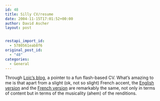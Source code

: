 ```yaml
---
id: 48
title: Silly CV/resume
date: 2004-11-15T17:01:52+00:00
author: David Ascher
layout: post


restapi_import_id:
  - 5780561eab8f6
original_post_id:
  - "48"
categories:
  - General
---
```

Through [Loic&#8217;s blog](http://www.loiclemeur.com/english/), a pointer to a fun flash-based CV. What&#8217;s amazing to me is that apart from a slight (ok, not so slight) French accent, the [English version](http://213.186.36.10/~al/alstudio/cv/en.htm) and the [French version](http://213.186.36.10/~al/alstudio/cv/fr.htm) are remarkably the same, not only in terms of content but in terms of the musicality (ahem) of the renditions.
